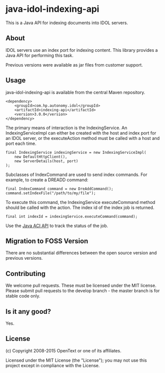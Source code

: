 # java-idol-indexing-api

This is a Java API for indexing documents into IDOL servers.

## About
IDOL servers use an index port for indexing content. This library provides a Java API for performing this task.

Previous versions were available as jar files from customer support.

## Usage
java-idol-indexing-api is available from the central Maven repository.

    <dependency>
        <groupId>com.hp.autonomy.idol</groupId>
        <artifactId>indexing-api</artifactId>
        <version>3.0.0</version>
    </dependency>

The primary means of interaction is the IndexingService. An IndexingServiceImpl can either be created with the host and index 
port for an IDOL server, or the executeAction method must be called with a host and port each time.

    final IndexingService indexingService = new IndexingServiceImpl(
        new DefaultHttpClient(),
        new ServerDetails(host, port)
    );

Subclasses of IndexCommand are used to send index commands. For example, to create a DREADD command:

    final IndexCommand command = new DreAddCommand();
    command.setIndexFile("/path/to/my/file");

To execute this command, the IndexingService executeCommand method should be called with the action. The index id of the
index job is returned.

    final int indexId = indexingService.executeCommand(command);

Use the [Java ACI API](https://github.com/microfocus-idol/java-aci-api-ng) to track the status of the job.

## Migration to FOSS Version
There are no substantial differences between the open source version and previous versions.

## Contributing
We welcome pull requests. These must be licensed under the MIT license. Please submit pull requests to the develop
branch - the master branch is for stable code only.

## Is it any good?
Yes.

## License

(c) Copyright 2008-2015 OpenText or one of its affiliates.

Licensed under the MIT License (the "License"); you may not use this project except in compliance with the License.
